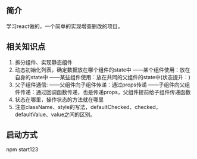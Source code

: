 ## 简介
学习react做的，一个简单的实现增查删改的项目。
## 相关知识点
1. 拆分组件、实现静态组件
2. 动态初始化列表，确定数据放在哪个组件的state中
    ——某个组件使用：放在自身的state中
    ——某些组件使用：放在共同的父组件的state中(状态提升：)
3. 父子组件通信:
    ——父组件向子组件传递：通过props传递
    ——子组件向父组件传递：通过回调函数传递，也是传递props，父组件提前给子组件传递函数
4. 状态在哪里，操作状态的方法就在哪里
5. 注意className、style的写法，defaultChecked、checked，defaultValue、value之间的区别。

## 启动方式
npm start123